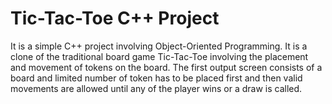 # Tic-Tac-Toe C++ Project
It is a simple C++ project involving Object-Oriented Programming.
It is a clone of the traditional board game Tic-Tac-Toe involving the placement and movement of tokens on the board.
The first output screen consists of a board and limited number of token has to be placed first and then valid movements are allowed until any of the player wins or a draw is called.

